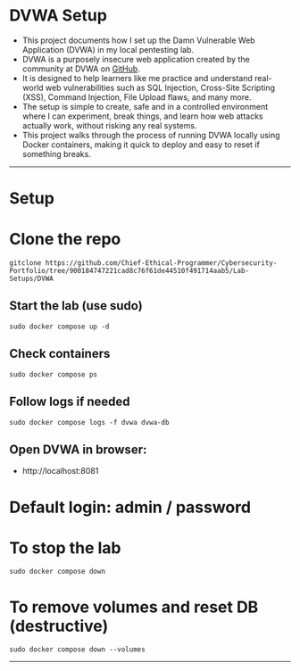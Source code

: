 # DVWA Setup
- This project documents how I set up the Damn Vulnerable Web Application (DVWA) in my local pentesting lab.
- DVWA is a purposely insecure web application created by the community at DVWA on [GitHub](https://github.com/digininja/DVWAhttps://github.com/digininja/DVWA).
-  It is designed to help learners like me practice and understand real-world web vulnerabilities such as SQL Injection, Cross-Site Scripting (XSS), Command Injection, File Upload flaws, and many more.
- The setup is simple to create, safe and in a controlled environment where I can experiment, break things, and learn how web attacks actually work, without risking any real systems.
- This project walks through the process of running DVWA locally using Docker containers, making it quick to deploy and easy to reset if something breaks.

---
# Setup
# Clone the repo
```
gitclone https://github.com/Chief-Ethical-Programmer/Cybersecurity-Portfolio/tree/900184747221cad8c76f61de44510f491714aab5/Lab-Setups/DVWA
```
## Start the lab (use sudo)
```
sudo docker compose up -d
```
## Check containers
```
sudo docker compose ps
```
## Follow logs if needed
```
sudo docker compose logs -f dvwa dvwa-db
```
## Open DVWA in browser:
- http://localhost:8081
# Default login: admin / password

# To stop the lab
```
sudo docker compose down
```
# To remove volumes and reset DB (destructive)
```
sudo docker compose down --volumes
```

---
